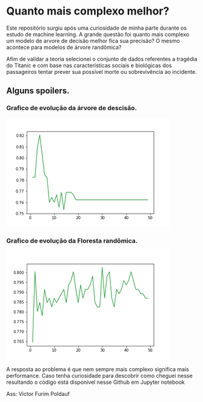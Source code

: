 # Quanto mais complexo melhor?
<p> Este repositório surgiu após uma curiosidade de minha parte durante os estudo de machine learning. A grande questão foi quanto mais complexo um modelo de arvore de decisão melhor fica sua precisão? O mesmo acontece para modelos de árvore randômica? </p>
<p> Afim de validar a teoria selecionei o conjunto de dados referentes a tragédia do Titanic e com base nas características sociais e biológicas dos passageiros tentar prever sua possível morte ou sobrevivência ao incidente.</p>

## Alguns spoilers.

### Grafico de evolução da árvore de descisão.

![](arvoreD.png)

### Grafico de evolução da Floresta randômica.

![](florestaR.png)

<p> A resposta ao problema é que nem sempre mais complexo significa mais performance. Caso tenha curiosidade para descobrir como cheguei nesse resultando o código está disponível nesse Github em Jupyter notebook </p>
<p>Ass: Victor Furim Poldauf</p>
